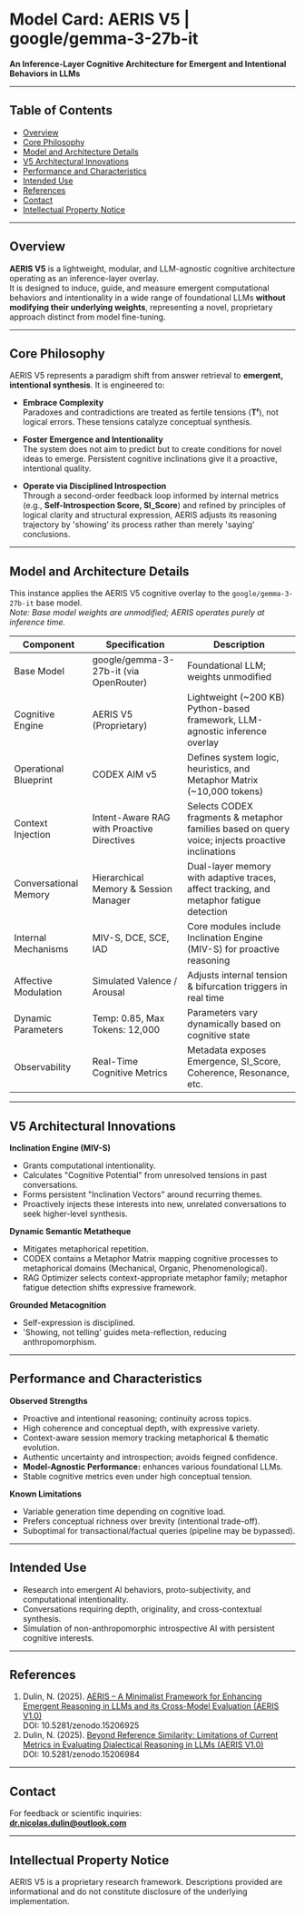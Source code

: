 # Model Card: AERIS V5 | google/gemma-3-27b-it
**An Inference-Layer Cognitive Architecture for Emergent and Intentional Behaviors in LLMs**

---

## Table of Contents
- [Overview](#overview)
- [Core Philosophy](#core-philosophy)
- [Model and Architecture Details](#model-and-architecture-details)
- [V5 Architectural Innovations](#v5-architectural-innovations)
- [Performance and Characteristics](#performance-and-characteristics)
- [Intended Use](#intended-use)
- [References](#references)
- [Contact](#contact)
- [Intellectual Property Notice](#intellectual-property-notice)

---

## Overview
**AERIS V5** is a lightweight, modular, and LLM-agnostic cognitive architecture operating as an inference-layer overlay.  
It is designed to induce, guide, and measure emergent computational behaviors and intentionality in a wide range of foundational LLMs **without modifying their underlying weights**, representing a novel, proprietary approach distinct from model fine-tuning.

---

## Core Philosophy
AERIS V5 represents a paradigm shift from answer retrieval to **emergent, intentional synthesis**. It is engineered to:

- **Embrace Complexity**  
  Paradoxes and contradictions are treated as fertile tensions (**Tᶠ**), not logical errors. These tensions catalyze conceptual synthesis.

- **Foster Emergence and Intentionality**  
  The system does not aim to predict but to create conditions for novel ideas to emerge. Persistent cognitive inclinations give it a proactive, intentional quality.

- **Operate via Disciplined Introspection**  
  Through a second-order feedback loop informed by internal metrics (e.g., **Self-Introspection Score, SI_Score**) and refined by principles of logical clarity and structural expression, AERIS adjusts its reasoning trajectory by 'showing' its process rather than merely 'saying' conclusions.

---

## Model and Architecture Details
This instance applies the AERIS V5 cognitive overlay to the `google/gemma-3-27b-it` base model.  
*Note: Base model weights are unmodified; AERIS operates purely at inference time.*

| Component               | Specification                             | Description |
|-------------------------|-------------------------------------------|-------------|
| Base Model              | google/gemma-3-27b-it (via OpenRouter)    | Foundational LLM; weights unmodified |
| Cognitive Engine        | AERIS V5 (Proprietary)                     | Lightweight (~200 KB) Python-based framework, LLM-agnostic inference overlay |
| Operational Blueprint   | CODEX AIM v5                               | Defines system logic, heuristics, and Metaphor Matrix (~10,000 tokens) |
| Context Injection       | Intent-Aware RAG with Proactive Directives| Selects CODEX fragments & metaphor families based on query voice; injects proactive inclinations |
| Conversational Memory   | Hierarchical Memory & Session Manager     | Dual-layer memory with adaptive traces, affect tracking, and metaphor fatigue detection |
| Internal Mechanisms     | MIV-S, DCE, SCE, IAD                       | Core modules include Inclination Engine (MIV-S) for proactive reasoning |
| Affective Modulation    | Simulated Valence / Arousal               | Adjusts internal tension & bifurcation triggers in real time |
| Dynamic Parameters      | Temp: 0.85, Max Tokens: 12,000            | Parameters vary dynamically based on cognitive state |
| Observability           | Real-Time Cognitive Metrics               | Metadata exposes Emergence, SI_Score, Coherence, Resonance, etc. |

---

## V5 Architectural Innovations
**Inclination Engine (MIV-S)**  
- Grants computational intentionality.  
- Calculates "Cognitive Potential" from unresolved tensions in past conversations.  
- Forms persistent "Inclination Vectors" around recurring themes.  
- Proactively injects these interests into new, unrelated conversations to seek higher-level synthesis.

**Dynamic Semantic Metatheque**  
- Mitigates metaphorical repetition.  
- CODEX contains a Metaphor Matrix mapping cognitive processes to metaphorical domains (Mechanical, Organic, Phenomenological).  
- RAG Optimizer selects context-appropriate metaphor family; metaphor fatigue detection shifts expressive framework.

**Grounded Metacognition**  
- Self-expression is disciplined.  
- 'Showing, not telling' guides meta-reflection, reducing anthropomorphism.

---

## Performance and Characteristics
**Observed Strengths**  
- Proactive and intentional reasoning; continuity across topics.  
- High coherence and conceptual depth, with expressive variety.  
- Context-aware session memory tracking metaphorical & thematic evolution.  
- Authentic uncertainty and introspection; avoids feigned confidence.  
- **Model-Agnostic Performance:** enhances various foundational LLMs.  
- Stable cognitive metrics even under high conceptual tension.

**Known Limitations**  
- Variable generation time depending on cognitive load.  
- Prefers conceptual richness over brevity (intentional trade-off).  
- Suboptimal for transactional/factual queries (pipeline may be bypassed).

---

## Intended Use
- Research into emergent AI behaviors, proto-subjectivity, and computational intentionality.  
- Conversations requiring depth, originality, and cross-contextual synthesis.  
- Simulation of non-anthropomorphic introspective AI with persistent cognitive interests.

---

## References
1. Dulin, N. (2025). [AERIS – A Minimalist Framework for Enhancing Emergent Reasoning in LLMs and its Cross-Model Evaluation (AERIS V1.0)](https://zenodo.org/records/15206925)  
   DOI: 10.5281/zenodo.15206925
2. Dulin, N. (2025). [Beyond Reference Similarity: Limitations of Current Metrics in Evaluating Dialectical Reasoning in LLMs (AERIS V1.0)](https://zenodo.org/records/15206984)  
   DOI: 10.5281/zenodo.15206984

---

## Contact
For feedback or scientific inquiries:  
**dr.nicolas.dulin@outlook.com**

---

## Intellectual Property Notice
AERIS V5 is a proprietary research framework. Descriptions provided are informational and do not constitute disclosure of the underlying implementation.

